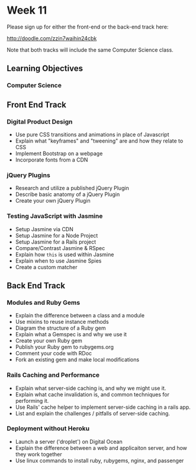 # Week 11

Please sign up for either the front-end or the back-end track here:

http://doodle.com/zzin7waihin24cbk

Note that both tracks will include the same Computer Science class.

## Learning Objectives

### Computer Science

## Front End Track

### Digital Product Design

- Use pure CSS transitions and animations in place of Javascript
- Explain what "keyframes" and "tweening" are and how they relate to CSS
- Implement Bootstrap on a webpage
- Incorporate fonts from a CDN

### jQuery Plugins

- Research and utilize a published jQuery Plugin
- Describe basic anatomy of a jQuery Plugin
- Create your own jQuery Plugin

### Testing JavaScript with Jasmine

- Setup Jasmine via CDN
- Setup Jasmine for a Node Project
- Setup Jasmine for a Rails project
- Compare/Contrast Jasmine & RSpec
- Explain how `this` is used within Jasmine
- Explain when to use Jasmine Spies
- Create a custom matcher

## Back End Track

### Modules and Ruby Gems

- Explain the difference between a class and a module
- Use mixins to reuse instance methods
- Diagram the structure of a Ruby gem
- Explain what a Gemspec is and why we use it
- Create your own Ruby gem
- Publish your Ruby gem to rubygems.org
- Comment your code with RDoc
- Fork an existing gem and make local modifications

### Rails Caching and Performance

* Explain what server-side caching is, and why we might use it.
* Explain what cache invalidation is, and common techniques for performing it.
* Use Rails' cache helper to implement server-side caching in a rails app.
* List and explain the challenges / pitfalls of server-side caching.

### Deployment without Heroku

* Launch a server ('droplet') on Digital Ocean
* Explain the difference between a web and applicaiton server, and how they work
  together
* Use linux commands to install ruby, rubygems, nginx, and passenger
